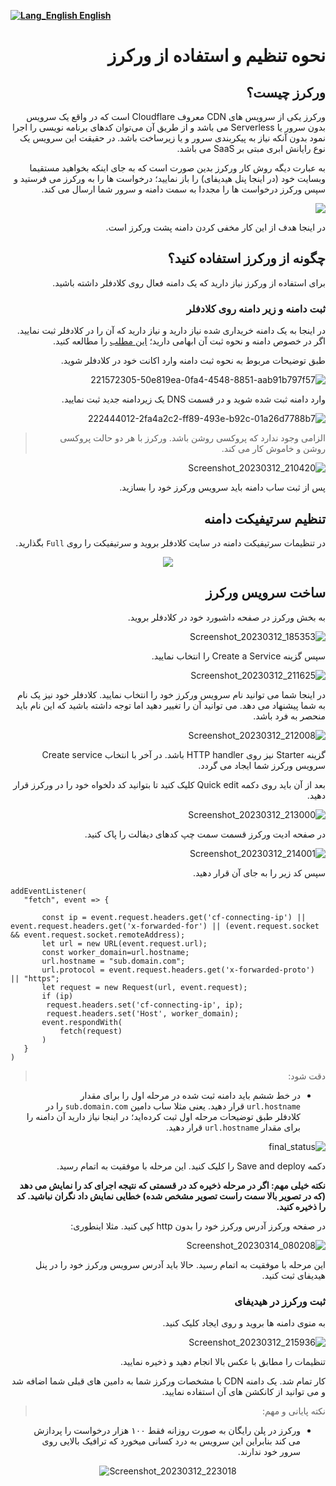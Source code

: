 
[**![Lang_English](https://user-images.githubusercontent.com/125398461/229074810-599bd7f9-0bc1-44a9-b76e-90bf7e182314.png) English**](https://github.com/hiddify/hiddify-config/wiki/How-to-set-up-and-use-Cloudflare-workers)

<div dir="rtl">

# نحوه تنظیم و استفاده از ورکرز

## ورکرز چیست؟
ورکرز یکی از سرویس های CDN معروف Cloudflare است که در واقع یک سرویس بدون سرور یا Serverless می باشد و از طریق آن می‌توان کدهای برنامه نویسی را اجرا نمود بدون آنکه نیاز به پیکربندی سرور و یا زیرساخت باشد. در حقیقت این سرویس یک نوع رایانش ابری مبتی بر SaaS می باشد. 

به عبارت دیگه روش کار ورکرز بدین صورت است که به جای اینکه بخواهید مستقیما وبسایت خود (در اینجا پنل هیدیفای) را باز نمایید؛ درخواست ها را به ورکرز می فرستید و سپس ورکرز درخواست ها را مجددا به سمت دامنه و سرور شما ارسال می کند.


![](https://user-images.githubusercontent.com/125398461/224561104-dafc3e89-1c0d-4afc-82eb-cce1cec6933a.png)

در اینجا هدف از این کار مخفی کردن دامنه پشت ورکرز است.

## چگونه از ورکرز استفاده کنید؟
برای استفاده از ورکرز نیاز دارید که یک دامنه فعال روی کلادفلر داشته باشید.

### ثبت دامنه و زیر دامنه روی کلادفلر
در اینجا به یک دامنه خریداری شده نیاز دارید و نیاز دارید که آن را در کلادفلر ثبت نمایید.
اگر در خصوص دامنه و نحوه ثبت آن ابهامی دارید؛ [این مطلب](https://github.com/hiddify/hiddify-config/wiki/%D8%A7%D9%86%D9%88%D8%A7%D8%B9-%D8%AF%D8%A7%D9%85%D9%86%D9%87-%D9%88-%D9%86%D8%AD%D9%88%D9%87-%D8%AB%D8%A8%D8%AA-%E2%80%8C%D8%A2%D9%86%E2%80%8C%D9%87%D8%A7) را مطالعه کنید.

طبق توضیحات مربوط به نحوه ثبت دامنه وارد اکانت خود در کلادفلر شوید.

![221572305-50e819ea-0fa4-4548-8851-aab91b797f57](https://user-images.githubusercontent.com/125398461/224561629-dd0be4b5-9345-43b7-aa81-a3bfaaaf5899.png)


وارد دامنه ثبت شده شوید و در قسمت DNS یک زیردامنه جدید ثبت نمایید.

![222444012-2fa4a2c2-ff89-493e-b92c-01a26d7788b7](https://user-images.githubusercontent.com/125398461/224561952-cbb99885-46f7-49e2-874d-f48e5b0c9b0d.png)


> الزامی وجود ندارد که پروکسی روشن باشد. ورکرز با هر دو حالت پروکسی روشن و خاموش کار می کند.

![Screenshot_20230312_210420](https://user-images.githubusercontent.com/125398461/224562373-5201f8b6-5d5c-492f-a6b9-9c4366d4f9db.png)

پس از ثبت ساب دامنه باید سرویس ورکرز خود را بسازید.

## تنظیم سرتیفیکت دامنه
در تنظیمات سرتیفیکت دامنه در سایت کلادفلر بروید و سرتیفیکت را روی `Full` بگذارید.
</div>

<div align=center>

![](https://user-images.githubusercontent.com/125398461/235835085-8d9c9ea5-16f2-4782-bfa2-4cc010d7367c.png)

</div>

<div dir="rtl">

## ساخت سرویس ورکرز

به بخش ورکرز در صفحه داشبورد خود در کلادفلر بروید.

![Screenshot_20230312_185353](https://user-images.githubusercontent.com/125398461/224562657-f433fff0-d4a1-4fe6-95e0-5f4e17337c3d.png)

سپس گزینه Create a Service را انتخاب نمایید.

![Screenshot_20230312_211625](https://user-images.githubusercontent.com/125398461/224562813-20dc1a02-8d93-446b-a7d9-d90fbae3cda3.png)

در اینجا شما می توانید نام سرویس ورکرز خود را انتخاب نمایید. کلادفلر خود نیز یک نام به شما پیشنهاد می دهد. می توانید آن را تغییر دهید اما توجه داشته باشید که این نام باید منحصر به فرد باشد.

![Screenshot_20230312_212008](https://user-images.githubusercontent.com/125398461/224563236-dc4c5497-b179-46f4-ae53-9c003d3789d6.png)


گزینه Starter نیز روی HTTP handler  باشد. در آخر با انتخاب Create service سرویس ورکرز شما ایجاد می گردد.

بعد از آن باید روی دکمه Quick edit کلیک کنید تا بتوانید کد دلخواه خود را در ورکرز قرار دهید.


![Screenshot_20230312_213000](https://user-images.githubusercontent.com/125398461/224563711-3675b1dc-5f50-4c34-94b3-d47f5a00f7c8.png)

در صفحه ادیت ورکرز قسمت سمت چپ کدهای دیفالت را پاک کنید.

![Screenshot_20230312_214001](https://user-images.githubusercontent.com/125398461/224564027-10fb94b7-770f-4a44-82e6-c414469a72f4.png)

سپس کد زیر را به جای آن قرار دهید.

</div>

```
addEventListener(
   "fetch", event => {
       
       const ip = event.request.headers.get('cf-connecting-ip') || event.request.headers.get('x-forwarded-for') || (event.request.socket && event.request.socket.remoteAddress);
       let url = new URL(event.request.url);
       const worker_domain=url.hostname;
       url.hostname = "sub.domain.com";                        
       url.protocol = event.request.headers.get('x-forwarded-proto') || "https";
       let request = new Request(url, event.request);
       if (ip)
        request.headers.set('cf-connecting-ip', ip);
        request.headers.set('Host', worker_domain);
       event.respondWith(
           fetch(request)
       )
   }
)
```

<div dir="rtl">

> دقت شود:
* در خط ششم باید دامنه ثبت شده در مرحله اول را برای مقدار `url.hostname` قرار دهید.
یعنی مثلا ساب دامین `sub.domain.com` را در کلادفلر طبق توضیحات مرحله اول ثبت کرده‌اید؛ در اینجا نیاز دارید آن دامنه را برای مقدار `url.hostname` قرار دهید.

![final_status](https://user-images.githubusercontent.com/125398461/232571080-6e001a84-ec55-42f1-b424-e592a57a4212.png)



دکمه Save and deploy را کلیک کنید. این مرحله با موفقیت به اتمام رسید.

**نکته خیلی مهم: اگر در مرحله ذخیره کد در قسمتی که نتیجه اجرای کد را نمایش می دهد (که در تصویر بالا سمت راست تصویر مشخص شده) خطایی نمایش داد نگران نباشید. کد را ذخیره کنید.**

در صفحه ورکرز آدرس ورکرز خود را بدون http کپی کنید. مثلا اینطوری:

![Screenshot_20230314_080208](https://user-images.githubusercontent.com/125398461/224895042-d6a4e78b-f98f-4b9f-b6ad-a733eff3213a.png)

این مرحله با موفقیت به اتمام رسید. حالا باید آدرس سرویس ورکرز خود را در پنل هیدیفای ثبت کنید.

### ثبت ورکرز در هیدیفای

به منوی دامنه ها بروید و روی ایجاد کلیک کنید.




![Screenshot_20230312_215936](https://user-images.githubusercontent.com/125398461/224565137-834f8fbb-5d8f-4fd0-bf98-0571fed2e542.png)

تنظیمات را مطابق با عکس بالا انجام دهید و ذخیره نمایید.

کار تمام شد. یک دامنه CDN با مشخصات ورکرز شما به دامین های قبلی شما اضافه شد و می توانید از کانکشن های آن استفاده نمایید.

> نکته پایانی و مهم:
*  ورکرز در پلن رایگان به صورت روزانه فقط ۱۰۰ هزار درخواست را پردازش می کند بنابراین این سرویس به درد کسانی میخورد که ترافیک بالایی روی سرور خود ندارند.

</div>

<div align=center>

![Screenshot_20230312_223018](https://user-images.githubusercontent.com/125398461/224566711-4fcb0e2d-f8c2-4eed-a222-f458cffc6e01.png)

</div>

